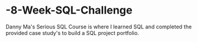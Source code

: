 # -8-Week-SQL-Challenge
Danny Ma's Serious SQL Course is where I learned SQL and completed the provided case study's to build a SQL project portfolio.
